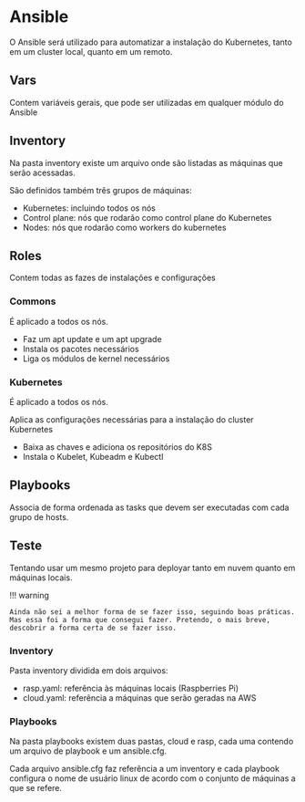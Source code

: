 # Ansible

O Ansible será utilizado para automatizar a instalação do Kubernetes, tanto em um cluster local, quanto em um remoto.

## Vars

Contem variáveis gerais, que pode ser utilizadas em qualquer módulo do Ansible

## Inventory

Na pasta inventory existe um arquivo onde são listadas as máquinas que serão acessadas.

São definidos também três grupos de máquinas:

* Kubernetes: incluindo todos os nós
* Control plane: nós que rodarão como control plane do Kubernetes
* Nodes: nós que rodarão como workers do kubernetes


## Roles

Contem todas as fazes de instalações e configurações

### Commons

É aplicado a todos os nós.

* Faz um apt update e um apt upgrade 
* Instala os pacotes necessários
* Liga os módulos de kernel necessários

### Kubernetes

É aplicado a todos os nós.

Aplica as configurações necessárias para a instalação do cluster Kubernetes

* Baixa as chaves e adiciona os repositórios do K8S
* Instala o Kubelet, Kubeadm e Kubectl

## Playbooks

Associa de forma ordenada as tasks que devem ser executadas com cada grupo de hosts.

## Teste

Tentando usar um mesmo projeto para deployar tanto em nuvem quanto em máquinas locais.

!!! warning

    Ainda não sei a melhor forma de se fazer isso, seguindo boas práticas. Mas essa foi a forma que consegui fazer. Pretendo, o mais breve, descobrir a forma certa de se fazer isso.

### Inventory

Pasta inventory dividida em dois arquivos:

* rasp.yaml: referência às máquinas locais (Raspberries Pi)
* cloud.yaml: referência a máquinas que serão geradas na AWS

### Playbooks

Na pasta playbooks existem duas pastas, cloud e rasp, cada uma contendo um arquivo de playbook e um ansible.cfg.

Cada arquivo ansible.cfg faz referência a um inventory e cada playbook configura o nome de usuário linux de acordo com o conjunto de máquinas a que se refere.